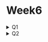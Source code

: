 # Week6
<details>
  <summary>Q1</summary>
    <div markdown="1">
      <ul>
<li>1.OX 퀴즈</li>
        <ul>
        <li>앵커와 피벗은 같은 기능을 한다. x</li>
        <li>피벗을 왼쪽 상단으로 설정하면, UI 요소는 화면의 왼쪽 상단을 기준으로 위치가 고정된다. O</li>
        <li>피벗을 UI 요소의 중심에 설정하면, 회전 시 UI 요소가 중심을 기준으로 회전한다. O</li>
        </ul>
  <li>2. 게임의 상단바와 같이 화면에 특정 영역에 꽉 차게 구성되는 UI와 화면의 특정 영역에 특정한 크기로 등장하는 UI의 앵커 구성이 어떻게 다른 지 설명해보세요.</li>
        <ul>
     <li>특정구역 꽉차게 구성하는 UI : 앵커를 좌우에 두어서 채운다. 화면이 커지거나 작아져도 해당 UI는 좌우로 찢어진 앵커에 맞춰 좌우로 길게 구성된다.</li>
     <li>특정 영역에 특정한 크기 : 특정 구역에 피벗을 위치시킨다. 예를들어 우하단에 딱 붙어있는 UI의 경우 우하단에 앵커를 두면 화면크기가 달라져도 해당 크기를 유지한다. 만약 비율을 유지시키고 싶으면 앵커를 해당하는 위치에 찢어두고 Left,Top,Right,Bottom을 각각 1로 지정하면 앵커에 맞게 커진다. 이에 맞추면 화면이 달라져도 전체 캔버스 비율에 맞춰서 크기가 고정된다.</li>
        </ul>
  <li>3. 돌아다니는 몬스터의 HP 바와 늘 고정되어있는 플레이어의 HP바는 Canvas 컴포넌트의 어떤 설정이 달라질 지 생각해보세요.</li>
        <ul>
     <li>돌아다니는 몬스터의 HP바의 경우 캠버스를 월드포지션으로 지정하여 월드 맵 자체에서 움직일 수 있게 한다. 
고정되어있는 HP바는 Screen Space로 렌더모드를 지정하여 화면상에 존재하게 한다.</li>
     <li>이때 Canvas Scaler의 ScaleMode를 ScaleWithScreenSize로 지정하여 화면 비율에 맞춰 같이 변할 수 있게 한다.
</li>
        </ul>
<li>4. 게임이 길어지니 힘이 듭니다. 게임을 일시정지하는 버튼을 만들어봅시다.</li>
        <ul>
  <li>일시정지버튼, 계속버튼, 그리고 일시정지시 화면에 불투명한 검은 판을 설치하여 화면이 정지되었음을 알려준다.</li>
  <li>Pause스크립트를 작성.</li>
          <ul>
            <li>버튼과 판넬을 키고끄면서 타임스케일 값을 조절하여 일시정지시킨다.</li>
            <li>UI매니저를 만들어 Pause를 넣고 이벤트를 만든다.</li>
            <li>플레이어의 Input을 담당하는 InputController스크립트에서 canMove, canLook 변수를 작성하고 각 이벤트에 해당하는 함수를 이벤트에 등록시킨다.</li>
          </ul>
        </ul>
        </ul>
    </div>
</details>

<details>
  <summary>Q2</summary>
  <div markdown="1">
    <ul>
      <li>1. OX 퀴즈</li>
      <ul>
        <li>코루틴은 비동기 작업을 처리하기 위해 사용된다. O</li>
        <li>yield return new WaitForSeconds(1);는 코루틴을 1초 동안 대기시킨다. O</li>
        <li>코루틴은 void를 반환하는 메소드의 형태로 구현된다. X</li>
        <ul>
          <li>코루틴은 IEnumerator를 반환하는 메서드이다.</li>
        </ul>
      </ul>
      <li>2. 코루틴을 이미 실행 중이라면 추가로 실행하지 않으려면 어떻게 처리해주면 될까요?</li>
      <ul>
        <li>
          ```csharp
          if(ForceCoroutine != null)
          {
              StopCoroutine(ForceCoroutine);
          }
          ForceCoroutine = StartCoroutine(ChangeSpeed(percentage, duration, up));
          ```
        </li>
        <li>위와 같이 Coroutine 변수를 지정하여 추가 실행 있는지 여부를 항상 체크합니다.</li>
      </ul>
      <li>3. 코루틴 실행 중 게임오브젝트가 파괴되더라도 코루틴의 실행이 정상적으로 지속될까요?</li>
      <ul>
        <li>게임 오브젝트가 파괴되면 코루틴은 정지합니다. 코루틴은 해당 코루틴을 시작한 게임 오브젝트의 생명주기에 종속되기 때문입니다.</li>
      </ul>
      <li>4. 웨이브 10, 30, 50, …에 부여되는 랜덤 디버프를 만들어봅시다.</li>
      <ul>
        <li>GameManager에 ProcessWaveConditions함수에 다음과 같은 조건을 추가한다.</li>
        <ul>
          <li>((currentWaveIndex % 10) % 2).Equals(1)</li>
          <li>10, 30, 50라운드때에 발생하는 이벤트이다.</li>
        </ul>
        <li>랜덤 디버프는 현재 체력의 0 ~ 50%에 해당하는 데미지를 입는 것으로 처리하였다.</li>
      </ul>
    </ul>
  </div>
</details>



